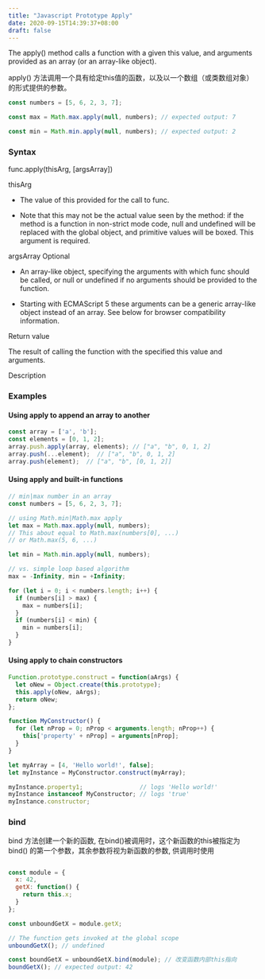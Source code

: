 ```yaml
---
title: "Javascript Prototype Apply"
date: 2020-09-15T14:39:37+08:00
draft: false
---
```


The apply() method calls a function with a given this value, and arguments provided as an array (or an array-like object).

apply() 方法调用一个具有给定this值的函数，以及以一个数组（或类数组对象）的形式提供的参数。

```js
const numbers = [5, 6, 2, 3, 7];

const max = Math.max.apply(null, numbers); // expected output: 7

const min = Math.min.apply(null, numbers); // expected output: 2
```

### Syntax

func.apply(thisArg, [argsArray])

thisArg
- The value of this provided for the call to func.

- Note that this may not be the actual value seen by the method: if the method is a function in non-strict mode code, null and undefined will be replaced with the global object, and primitive values will be boxed. This argument is required.

argsArray Optional
- An array-like object, specifying the arguments with which func should be called, or null or undefined if no arguments should be provided to the function.

- Starting with ECMAScript 5 these arguments can be a generic array-like object instead of an array. See below for browser compatibility information.

Return value

The result of calling the function with the specified this value and arguments.


Description


### Examples

#### Using apply to append an array to another

```js
const array = ['a', 'b'];
const elements = [0, 1, 2];
array.push.apply(array, elements); // ["a", "b", 0, 1, 2]
array.push(...element);  // ["a", "b", 0, 1, 2]
array.push(element);  // ["a", "b", [0, 1, 2]]

```

#### Using apply and built-in functions

```js
// min|max number in an array
const numbers = [5, 6, 2, 3, 7];

// using Math.min|Math.max apply
let max = Math.max.apply(null, numbers); 
// This about equal to Math.max(numbers[0], ...)
// or Math.max(5, 6, ...)

let min = Math.min.apply(null, numbers);

// vs. simple loop based algorithm
max = -Infinity, min = +Infinity;

for (let i = 0; i < numbers.length; i++) {
  if (numbers[i] > max) {
    max = numbers[i];
  }
  if (numbers[i] < min) {
    min = numbers[i];
  }
}
```

#### Using apply to chain constructors
```js
Function.prototype.construct = function(aArgs) {
  let oNew = Object.create(this.prototype);
  this.apply(oNew, aArgs);
  return oNew;
};
```

```js
function MyConstructor() {
  for (let nProp = 0; nProp < arguments.length; nProp++) {
    this['property' + nProp] = arguments[nProp];
  }
}

let myArray = [4, 'Hello world!', false];
let myInstance = MyConstructor.construct(myArray);

myInstance.property1;                // logs 'Hello world!'
myInstance instanceof MyConstructor; // logs 'true'
myInstance.constructor;
```

### bind

bind 方法创建一个新的函数, 在bind()被调用时，这个新函数的this被指定为bind() 的第一个参数，其余参数将视为新函数的参数, 供调用时使用

```js

const module = {
  x: 42,
  getX: function() {
    return this.x;
  }
};

const unboundGetX = module.getX;

// The function gets invoked at the global scope
unboundGetX(); // undefined

const boundGetX = unboundGetX.bind(module); // 改变函数内部this指向
boundGetX(); // expected output: 42
```